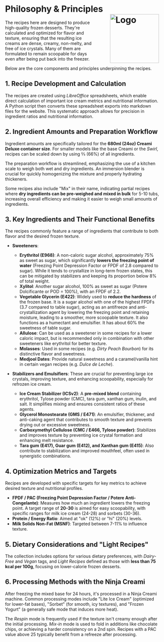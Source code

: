 # Philosophy & Principles<img style="float: right; margin-left: 1.5em;" width=160 alt="Logo" src="/ice-creamery/info/logo-principles.png" />
The recipes here are designed to produce high-quality frozen desserts. They're calculated and optimized for flavor and texture, ensuring that the resulting ice creams are dense, creamy, non-melty, and free of ice crystals. Many of them are formulated to remain scoopable for days even after being put back into the freezer.

Below are the core components and principles underpinning the recipes.

## 1. Recipe Development and Calculation
The recipes are created using *LibreOffice* spreadsheets, which enable direct calculation of important ice cream metrics and nutritional information. A Python script then converts these spreadsheet exports into markdown files for the website. This systematic approach allows for precision in ingredient ratios and nutritional information.

## 2. Ingredient Amounts and Preparation Workflow
Ingredient amounts are specifically tailored for the **680ml (24oz) Creami Deluxe container size**. For smaller models like the base Creami or the *Swirl*, recipes can be scaled down by using ⅔ (66%) of all ingredients.

The preparation workflow is streamlined, emphasizing the use of a kitchen scale to weigh both wet and dry ingredients. An immersion blender is crucial for quickly homogenizing the mixture and properly hydrating thickeners.

Some recipes also include "Mix" in their name, indicating partial recipes where **dry ingredients can be pre-weighed and mixed in bulk** for 5-10 tubs, increasing overall efficiency and making it easier to weigh small amounts of ingredients.

## 3. Key Ingredients and Their Functional Benefits
The recipes commonly feature a range of ingredients that contribute to both flavor and the desired frozen texture.

*   **Sweeteners**:

    *   **Erythritol (E968)**: A non-caloric sugar alcohol, approximately 75% as sweet as sugar, which significantly **lowers the freezing point of water** (Freezing Point Depression Factor or FPDF of 2.8 compared to sugar). While it tends to crystallize in long-term frozen states, this can be mitigated by stabilizers and keeping its proportion below 8% of total weight.
    *   **Xylitol**: Another sugar alcohol, 100% as sweet as sugar (Potere Dolcificante or POD = 100%), with an FPDF of 2.2.
    *   **Vegetable Glycerin (E422)**: Widely used to **reduce the hardness** of the frozen base. It is a sugar alcohol with one of the highest FPDFs (3.7 compared to table sugar), acting as an antifreeze and anti-crystallization agent by lowering the freezing point and retaining moisture, leading to a smoother, more scoopable texture. It also functions as a humectant and emulsifier. It has about 60% the sweetness of table sugar.
    *   **Allulose**: Can be used as a sweetener in some recipes for a lower caloric impact, but is recommended only in combination with other sweeteners like erythritol for better texture.
    *   **Molasses**: Used in some recipes (e.g. *Dirty Peach Bourbon*) for its distinctive flavor and sweetness.
    *   **Medjool Dates**: Provide natural sweetness and a caramel/vanilla hint in certain vegan recipes (e.g. *Dulce de Leche*).

*   **Stabilizers and Emulsifiers**: These are crucial for preventing large ice crystals, improving texture, and enhancing scoopability, especially for refrozen ice cream.

    *   **Ice Cream Stabilizer (ICSv2)**: A **pre-mixed blend** containing erythritol, Tylose powder (CMC), tara gum, xanthan gum, inulin, and salt. It simplifies mixing and ensures consistent ratios of these agents.
    *   **Glycerol Monostearate (GMS / E471)**: An emulsifier, thickener, and anti-caking agent that contributes to smooth texture and prevents drying out or excessive sweetness.
    *   **Carboxymethyl Cellulose (CMC / E466, Tylose powder)**: Stabilizes and improves texture by preventing ice crystal formation and enhancing melt resistance.
    *   **Tara gum (E417), Guar gum (E412), and Xanthan gum (E415)**: Also contribute to stabilization and improved mouthfeel, often used in synergistic combinations.

## 4. Optimization Metrics and Targets
Recipes are developed with specific targets for key metrics to achieve desired texture and nutritional profiles.

*   **FPDF / PAC (Freezing Point Depression Factor / Potere Anti-Congelante)**: Measures how much an ingredient lowers the freezing point. A target range of **20-30** is aimed for easy scoopability, with specific ranges for milk ice cream (24-28) and sorbets (30-36).
*   **Protein / Energy Ratio**: Aimed at "ok" (12%) or "hi" (20%) levels.
*   **Milk Solids Non-Fat (MSNF)**: Targeted between 7-11% to influence texture.

## 5. Dietary Considerations and "Light Recipes"
The collection includes options for various dietary preferences, with *Dairy-Free* and *Vegan* tags, and *Light Recipes* defined as those with **less than 75 kcal per 100g**, focusing on lower-calorie frozen desserts.

## 6. Processing Methods with the Ninja Creami
After freezing the mixed base for 24 hours, it's processed in a Ninja Creami machine. Common processing modes include "Lite Ice Cream" (optimized for lower-fat bases), "Sorbet" (for smooth, icy textures), and "Frozen Yogurt" (a generally safe mode that induces more heat).

The *Respin* mode is frequently used if the texture isn't creamy enough after the initial processing. *Mix-in* mode is used to fold in additions like chocolate chips, or achieving a harder consistency on a 2nd spin. Recipes with a PAC value above 25 typically benefit from a refreeze after processing.
